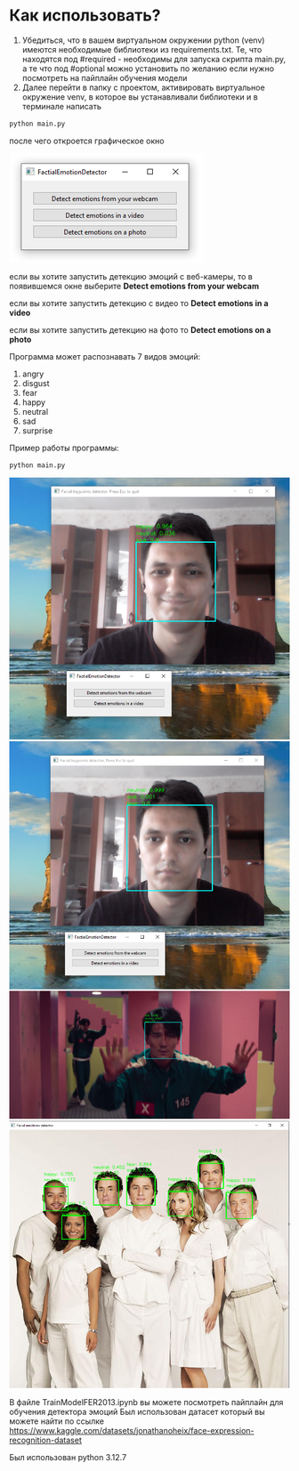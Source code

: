 # Как использовать?
1. Убедиться, что в вашем виртуальном окружении python (venv) имеются необходимые библиотеки из requirements.txt. Те, что находятся под #required - необходимы для запуска скрипта main.py, а те что под #optional можно установить по желанию если нужно посмотреть на пайплайн обучения модели
2. Далее перейти в папку с проектом, активировать виртуальное окружение venv, в которое вы устанавливали библиотеки и в терминале написать
```python
python main.py
```
после чего откроется графическое окно

![main menu](example_images/main_menu.PNG)

если вы хотите запустить детекцию эмоций с веб-камеры, то в появившемся окне выберите **Detect emotions from your webcam**

если вы хотите запустить детекцию с видео то **Detect emotions in a video**

если вы хотите запустить детекцию на фото то **Detect emotions on a photo**

Программа может распознавать 7 видов эмоций:
1. angry
2. disgust
3. fear
4. happy
5. neutral
6. sad
7. surprise

Пример работы программы:
```python
python main.py
```
![happy](example_images/happy.PNG)
![neutral](example_images/neutral.PNG)
![sad_squidgames](example_images/squidgames.PNG)
![scrubs](example_images/scrubs.PNG)

В файле TrainModelFER2013.ipynb вы можете посмотреть пайплайн для обучения детектора эмоций
Был использован датасет который вы можете найти по ссылке https://www.kaggle.com/datasets/jonathanoheix/face-expression-recognition-dataset
 
Был использован python 3.12.7